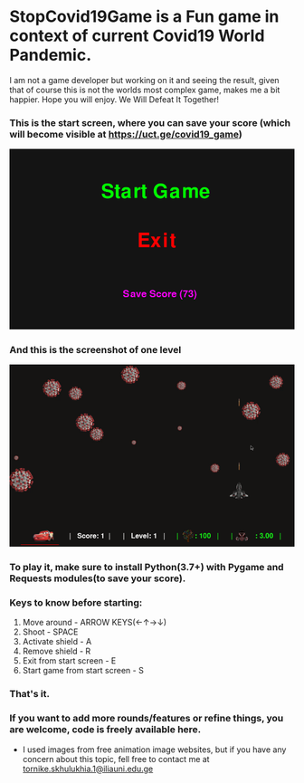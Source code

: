 # StopCovid19Game is a Fun game in context of current Covid19 World Pandemic.
I am not a game developer but working on it and seeing the result, given that of course this is not the worlds most complex game, makes me a bit happier.
Hope you will enjoy. We Will Defeat It Together!

### This is the start screen, where you can save your score (which will become visible at https://uct.ge/covid19_game)
![start_screen](./stop_covid/start_screen.png)

### And this is the screenshot of one level
![game_image](./stop_covid/game_image.png)

### To play it, make sure to install Python(3.7+) with Pygame and Requests modules(to save your score).

### Keys to know before starting:
1) Move around - ARROW KEYS(←↑→↓)
2) Shoot - SPACE
3) Activate shield - A
4) Remove shield - R
5) Exit from start screen - E
6) Start game from start screen - S
### That's it.

### If you want to add more rounds/features or refine things, you are welcome, code is freely available here.

* I used images from free animation image websites, but if you have any concern about this topic, fell free to contact me at tornike.skhulukhia.1@iliauni.edu.ge
